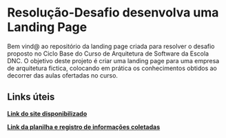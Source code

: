 # Resolução-Desafio desenvolva uma Landing Page

Bem vind@ ao repositório da landing page criada para resolver o desafio proposto no Ciclo Base do Curso de Arquitetura de Software da Escola DNC. O objetivo deste projeto é criar uma landing page para uma empresa de arquitetura fictica, colocando em prática os conhecimentos obtidos ao decorrer das aulas ofertadas no curso.

## Links úteis
[**Link do site disponibilizado**](https://resolucao-desafio-dnc.netlify.app/)

[**Link da planilha e registro de informações coletadas**](https://docs.google.com/spreadsheets/d/1KcvPVCCB_sqeEqSQu9umctsP1_YfYKUiLL1jivtu1k0/edit?usp=sharing)


